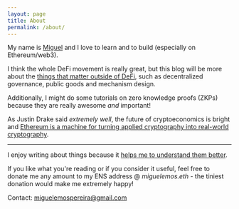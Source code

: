 ```yaml
---
layout: page
title: About
permalink: /about/
---
```


My name is [Miguel](https://miguelemos.github.io/) and I love to learn and to build (especially on Ethereum/web3).

I think the whole DeFi movement is really great, but this blog will be more about the
[things that matter outside of DeFi](https://www.youtube.com/watch?v=oLsb7clrXMQ),
such as decentralized governance, public goods and mechanism design.

Additionally, I might do some tutorials on zero knowledge proofs (ZKPs) because they are
really awesome *and* important!

As Justin Drake said *extremely well*, the future of cryptoeconomics is bright and [Ethereum is a machine for turning applied 
cryptography into real-world cryptography](https://www.reddit.com/r/ethereum/comments/o4unlp/ama_we_are_the_efs_research_team_pt_6_23_june_2021/h2ric0r/?utm_source=share&utm_medium=web2x&context=3).

---

I enjoy writing about things because it [helps me to understand them better](https://twitter.com/benjaminion_xyz/status/1368267425309933573).

If you like what you're reading or if you consider it useful, feel free to donate me any amount
to my ENS address @ *miguelemos.eth* - the tiniest donation would make me extremely happy!

Contact: [miguelemospereira@gmail.com](mailto:miguelemospereira@gmail.com)
